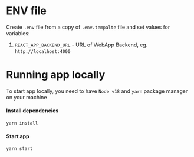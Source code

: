 # ENV file
Create `.env` file from a copy of `.env.tempalte` file and set values for variables:
1. `REACT_APP_BACKEND_URL` - URL of WebApp Backend, eg. `http://localhost:4000`

# Running app locally

To start app locally, you need to have `Node v18` and `yarn` package manager on your machine

#### Install dependencies
`yarn install`

#### Start app
`yarn start`
